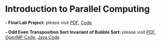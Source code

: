# Introduction to Parallel Computing 
**- Final Lab Project:**  please visit [PDF](https://github.com/AmalAljabri/Parallel_Computing/blob/master/Final_Lab_Project/Final_Lab_Project.pdf), [Code](https://github.com/AmalAljabri/Parallel_Computing/tree/master/Final_Lab_Project)

**- Odd Even Transposition Sort Invariant of Bubble Sort:**  please visit [PDF](https://github.com/AmalAljabri/Parallel_Computing/blob/master/odd-even_transposition_sort_invariant_of_bubble_sort/C10C_Group8.pdf), [OpenMP Code](https://github.com/AmalAljabri/Parallel_Computing/tree/master/odd-even_transposition_sort_invariant_of_bubble_sort/OpenMP), [Java Code](https://github.com/AmalAljabri/Parallel_Computing/tree/master/odd-even_transposition_sort_invariant_of_bubble_sort/Java)

